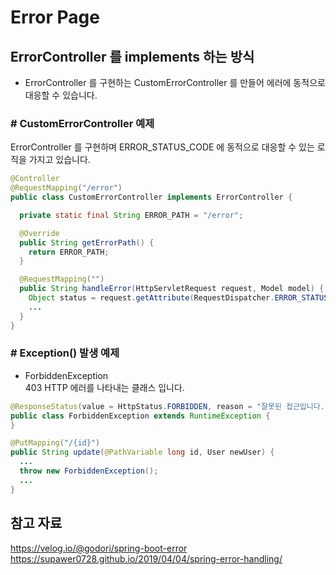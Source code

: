 # Error Page


## ErrorController 를 implements 하는 방식
- ErrorController 를 구현하는 CustomErrorController 를 만들어 에러에 동적으로 대응할 수 있습니다. 

### # CustomErrorController 예제

 ErrorController 를 구현하며 ERROR_STATUS_CODE 에 동적으로 대응할 수 있는 로직을 가지고 있습니다.

```java
@Controller
@RequestMapping("/error")
public class CustomErrorController implements ErrorController {

  private static final String ERROR_PATH = "/error";

  @Override
  public String getErrorPath() {
    return ERROR_PATH;
  }

  @RequestMapping("")
  public String handleError(HttpServletRequest request, Model model) {
    Object status = request.getAttribute(RequestDispatcher.ERROR_STATUS_CODE);
    ...
  }
}
```

### # Exception() 발생 예제

- ForbiddenException   
 403 HTTP 에러를 나타내는 클래스 입니다.

```java
@ResponseStatus(value = HttpStatus.FORBIDDEN, reason = "잘못된 접근입니다.")
public class ForbiddenException extends RuntimeException {
}
```

```java
@PutMapping("/{id}")
public String update(@PathVariable long id, User newUser) {
  ...
  throw new ForbiddenException();
  ...
}
```  
## 참고 자료
https://velog.io/@godori/spring-boot-error  
https://supawer0728.github.io/2019/04/04/spring-error-handling/
